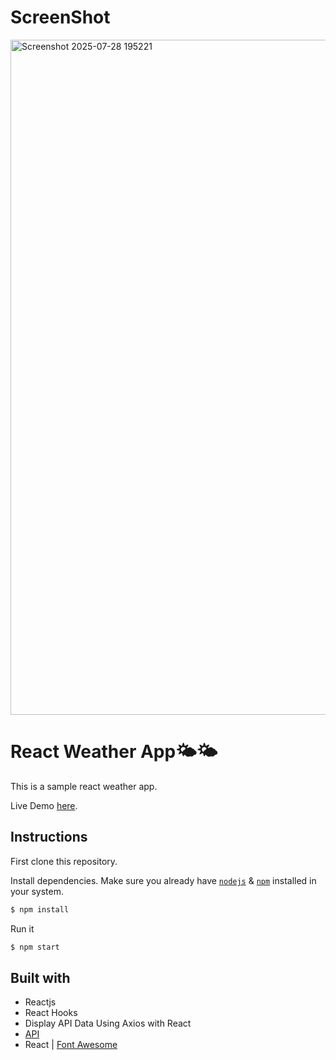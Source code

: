 # ScreenShot
<img width="1920" height="1080" alt="Screenshot 2025-07-28 195221" src="https://github.com/user-attachments/assets/291721a7-90cc-4e50-907e-01732e0634c6" />





# React Weather App🌤🌤

This is a sample react weather app.

Live Demo [here](https://react-weather-app-v1.netlify.app/).

## Instructions

First clone this repository.


Install dependencies. Make sure you already have [`nodejs`](https://nodejs.org/en/) & [`npm`](https://www.npmjs.com/) installed in your system.

```bash
$ npm install 
```

Run it

```bash
$ npm start
```

## Built with

- Reactjs
- React Hooks
- Display API Data Using Axios with React
- [API](https://openweathermap.org/api)
- React | [Font Awesome](https://fontawesome.com/how-to-use/on-the-web/using-with/react)
